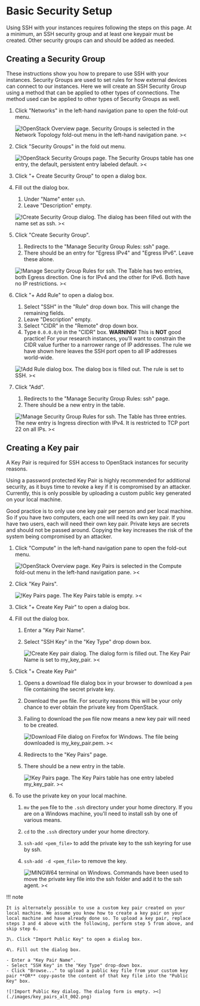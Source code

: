 # Basic Security Setup

Using SSH with your instances requires following the steps on this page. At a minimum, an SSH security group and at least one keypair must be created. Other security groups can and should be added as needed.

## Creating a Security Group

These instructions show you how to prepare to use SSH with your instances. Security Groups are used to set rules for how external devices can connect to our instances. Here we will create an SSH Security Group using a method that can be applied to other types of connections. The method used can be applied to other types of Security Groups as well.

1. Click "Networks" in the left-hand navigation pane to open the fold-out menu.

    ![!OpenStack Overview page. Security Groups is selected in the Network Topology fold-out menu in the left-hand navigation pane. ><](./images/networks_000.png)

2. Click "Security Groups" in the fold out menu.

    ![!OpenStack Security Groups page. The Security Groups table has one entry, the default, persistent entry labeled default. ><](./images/security_groups_001.png)

3. Click "+ Create Security Group" to open a dialog box.

4. Fill out the dialog box.

    1. Under "Name" enter `ssh`.
    2. Leave "Description" empty.

    ![!Create Security Group dialog. The dialog has been filled out with the name set as ssh. ><](./images/security_groups_002.png)

5. Click "Create Security Group".

    1. Redirects to the "Manage Security Group Rules: ssh" page.
    2. There should be an entry for "Egress IPv4" and "Egress IPv6". Leave these alone.

    ![!Manage Security Group Rules for ssh. The Table has two entries, both Egress direction. One is for IPv4 and the other for IPv6. Both have no IP restrictions. ><](./images/security_groups_003.png)

6. Click "+ Add Rule" to open a dialog box.

    1. Select "SSH" in the "Rule" drop down box. This will change the remaining fields.
    2. Leave "Description" empty.
    3. Select "CIDR" in the "Remote" drop down box.
    4. Type `0.0.0.0/0` in the "CIDR" box. **WARNING!** This is **NOT** good practice! For your research instances, you'll want to constrain the CIDR value further to a narrower range of IP addresses. The rule we have shown here leaves the SSH port open to all IP addresses world-wide.

    ![!Add Rule dialog box. The dialog box is filled out. The rule is set to SSH. ><](./images/security_groups_004.png)

7. Click "Add".

    1. Redirects to the "Manage Security Group Rules: ssh" page.
    2. There should be a new entry in the table.

    ![!Manage Security Group Rules for ssh. The Table has three entries. The new entry is Ingress direction with IPv4. It is restricted to TCP port 22 on all IPs. ><](./images/security_groups_005.png)

## Creating a Key pair

A Key Pair is required for SSH access to OpenStack instances for security reasons.

Using a password protected Key Pair is highly recommended for additional security, as it buys time to revoke a key if it is compromised by an attacker. Currently, this is only possible by uploading a custom public key generated on your local machine.

Good practice is to only use one key pair per person and per local machine. So if you have two computers, each one will need its own key pair. If you have two users, each will need their own key pair. Private keys are secrets and should not be passed around. Copying the key increases the risk of the system being compromised by an attacker.

1. Click "Compute" in the left-hand navigation pane to open the fold-out menu.

    ![!OpenStack Overview page. Key Pairs is selected in the Compute fold-out menu in the left-hand navigation pane. ><](./images/key_pairs_000.png)

2. Click "Key Pairs".

    ![!Key Pairs page. The Key Pairs table is empty. ><](./images/key_pairs_001.png)

3. Click "+ Create Key Pair" to open a dialog box.

4. Fill out the dialog box.

    1. Enter a "Key Pair Name".

    2. Select "SSH Key" in the "Key Type" drop down box.

        ![!Create Key pair dialog. The dialog form is filled out. The Key Pair Name is set to my_key_pair. ><](./images/key_pairs_002.png)

5. Click "+ Create Key Pair"

    1. Opens a download file dialog box in your browser to download a `pem` file containing the secret private key.

    2. Download the `pem` file. For security reasons this will be your only chance to ever obtain the private key from OpenStack.

    3. Failing to download the `pem` file now means a new key pair will need to be created.

        ![!Download File dialog on Firefox for Windows. The file being downloaded is my_key_pair.pem. ><](./images/key_pairs_003.png)

    4. Redirects to the "Key Pairs" page.

    5. There should be a new entry in the table.

        ![!Key Pairs page. The Key Pairs table has one entry labeled my_key_pair. ><](./images/key_pairs_004.png)

6. To use the private key on your local machine.

    1. `mv` the `pem` file to the `.ssh` directory under your home directory. If you are on a Windows machine, you'll need to install ssh by one of various means.
    
    2. `cd` to the `.ssh` directory under your home directory.
    
    3. `ssh-add <pem_file>` to add the private key to the ssh keyring for use by ssh.
    
    4. `ssh-add -d <pem_file>` to remove the key.

        ![!MINGW64 terminal on Windows. Commands have been used to move the private key file into the ssh folder and add it to the ssh agent. ><](./images/key_pairs_005.png)

<!-- markdownlint-disable MD046 -->
!!! note

    It is alternately possible to use a custom key pair created on your local machine. We assume you know how to create a key pair on your local machine and have already done so. To upload a key pair, replace steps 3 and 4 above with the following, perform step 5 from above, and skip step 6.

    3\. Click "Import Public Key" to open a dialog box.
    
    4\. Fill out the dialog box.

    - Enter a "Key Pair Name".
    - Select "SSH Key" in the "Key Type" drop-down box.
    - Click "Browse..." to upload a public key file from your custom key pair **OR** copy-paste the content of that key file into the "Public Key" box.

    ![!Import Public Key dialog. The dialog form is empty. ><](./images/key_pairs_alt_002.png)
<!-- markdownlint-disable MD046 -->

